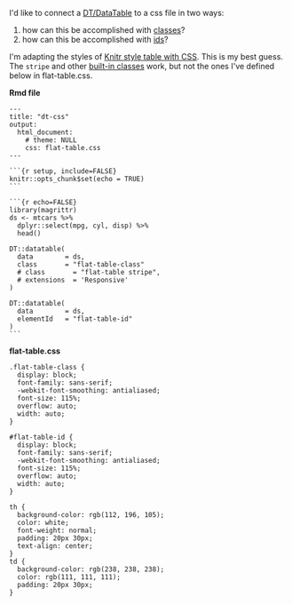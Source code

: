 I'd like to connect a [DT/DataTable](https://rstudio.github.io/DT/) to a css file in two ways:

1. how can this be accomplished with [classes](https://www.w3schools.com/cssref/sel_class.asp)?
2. how can this be accomplished with [ids](https://www.w3schools.com/CSSref/sel_id.asp)?

I'm adapting the styles of [Knitr style table with CSS](https://stackoverflow.com/questions/24254552/knitr-style-table-with-css).  This is my best guess.  The `stripe` and other [built-in classes](https://datatables.net/manual/styling/classes) work, but not the ones I've defined below in flat-table.css.

**Rmd file**

    ---
    title: "dt-css"
    output:
      html_document:
        # theme: NULL
        css: flat-table.css
    ---

    ```{r setup, include=FALSE}
    knitr::opts_chunk$set(echo = TRUE)
    ```

    ```{r echo=FALSE}
    library(magrittr)
    ds <- mtcars %>%
      dplyr::select(mpg, cyl, disp) %>%
      head()

    DT::datatable(
      data        = ds,
      class       = "flat-table-class"
      # class       = "flat-table stripe",
      # extensions  = 'Responsive'
    )

    DT::datatable(
      data        = ds,
      elementId   = "flat-table-id"
    )
    ```

**flat-table.css**

    .flat-table-class {
      display: block;
      font-family: sans-serif;
      -webkit-font-smoothing: antialiased;
      font-size: 115%;
      overflow: auto;
      width: auto;
    }

    #flat-table-id {
      display: block;
      font-family: sans-serif;
      -webkit-font-smoothing: antialiased;
      font-size: 115%;
      overflow: auto;
      width: auto;
    }

    th {
      background-color: rgb(112, 196, 105);
      color: white;
      font-weight: normal;
      padding: 20px 30px;
      text-align: center;
    }
    td {
      background-color: rgb(238, 238, 238);
      color: rgb(111, 111, 111);
      padding: 20px 30px;
    }


